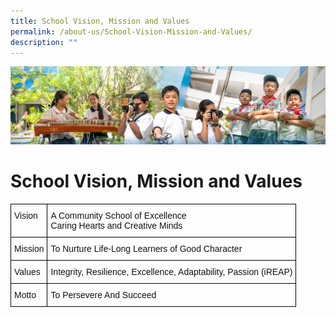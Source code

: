 ```yaml
---
title: School Vision, Mission and Values
permalink: /about-us/School-Vision-Mission-and-Values/
description: ""
---
```

![](/images/AboutUs.jpg)

School Vision, Mission and Values
=================================

<style type="text/css">
.tg  {border-collapse:collapse;border-spacing:0;}
.tg td{border-color:black;border-style:solid;border-width:1px;font-family:Arial, sans-serif;font-size:14px;
  overflow:hidden;padding:10px 5px;word-break:normal;}
.tg th{border-color:black;border-style:solid;border-width:1px;font-family:Arial, sans-serif;font-size:14px;
  font-weight:normal;overflow:hidden;padding:10px 5px;word-break:normal;}
.tg .tg-kk00{color:#121212;text-align:left;vertical-align:top}
</style>
<table class="tg">
<thead>
  <tr>
    <th class="tg-kk00"><span style="font-weight:normal;color:#121212"> Vision</span></th>
    <th class="tg-kk00"><span style="font-weight:normal;color:#121212"> A Community School of Excellence</span><br><span style="font-weight:normal;color:#121212"> Caring Hearts and Creative Minds</span></th>
  </tr>
</thead>
<tbody>
  <tr>
    <td class="tg-kk00"><span style="font-weight:normal;color:#121212"> Mission</span></td>
    <td class="tg-kk00"><span style="font-weight:normal;color:#121212"> To Nurture Life-Long Learners of Good Character</span></td>
  </tr>
  <tr>
    <td class="tg-kk00"><span style="font-weight:normal;color:#121212"> Values</span></td>
    <td class="tg-kk00"><span style="font-weight:normal;color:#121212"> Integrity, Resilience, Excellence, Adaptability, Passion (iREAP)</span></td>
  </tr>
  <tr>
    <td class="tg-kk00"><span style="font-weight:normal;color:#121212"> Motto</span></td>
    <td class="tg-kk00"><span style="font-weight:normal;color:#121212"> To Persevere And Succeed</span></td>
  </tr>
</tbody>
</table>